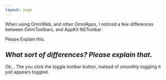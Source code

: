 ```yaml
---
layout: page
---
```


When using OmniWeb, and other OmniApps, I noticed a few differences between OmniToolbars, and AppKit NSToolbar.

Please Explain this.

*What sort of differences? Please explain that.*
----

Ok,.. The you click the toggle toolbar button, instead of smoothly toggling it just appears toggled.
